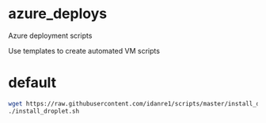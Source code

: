 # azure_deploys
Azure deployment scripts

Use templates to create automated VM scripts
# default
```sh
wget https://raw.githubusercontent.com/idanre1/scripts/master/install_droplet.sh; chmod +x install_droplet.sh
./install_droplet.sh
```
